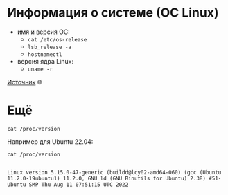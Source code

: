 # Информация о системе (ОС Linux)

- имя и версия ОС:
  - `cat /etc/os-release`
  - `lsb_release -a`
  - `hostnamectl`
- версия ядра Linux:
  - `uname -r`

[Источник](https://www.cyberciti.biz/faq/how-to-check-os-version-in-linux-command-line/) 🌐

# Ещё
`cat /proc/version`

Например для Ubuntu 22.04:
```
cat /proc/version


Linux version 5.15.0-47-generic (buildd@lcy02-amd64-060) (gcc (Ubuntu 11.2.0-19ubuntu1) 11.2.0, GNU ld (GNU Binutils for Ubuntu) 2.38) #51-Ubuntu SMP Thu Aug 11 07:51:15 UTC 2022

```
